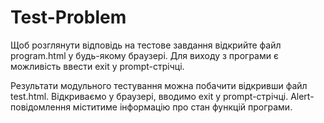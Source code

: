 # Test-Problem

Щоб розглянути відповідь на тестове завдання відкрийте файл program.html у будь-якому браузері.
Для виходу з програми є можливість ввести exit у prompt-стрічці.

Результати модульного тестування можна побачити відкривши файл test.html.
Відкриваємо у браузері, вводимо exit у prompt-стрічці. 
Alert-повідомлення міститиме інформацію про стан функцій програми.
